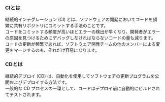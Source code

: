 ### CIとは
継続的インテグレーション (CI) とは、ソフトウェアの開発においてコードを頻繁に共有リポジトリにコミットする手法のことです。 <br>
コードをコミットする頻度が高いほどエラーの検出が早くなり、開発者がエラーの原因を見つけるためにデバッグしなければならないコードの量も減ります。 <br>
コードの更新が頻繁であれば、ソフトウェア開発チームの他のメンバーによる変更をマージするのも、それだけ容易になります。 <br>

### CDとは
継続的デプロイ (CD) は、自動化を使用してソフトウェアの更新プログラムを公開およびデプロイする方法です。<br>
一般的な CD プロセスの一環として、コードはデプロイ前に自動的にビルドされてテストされます。<br>

